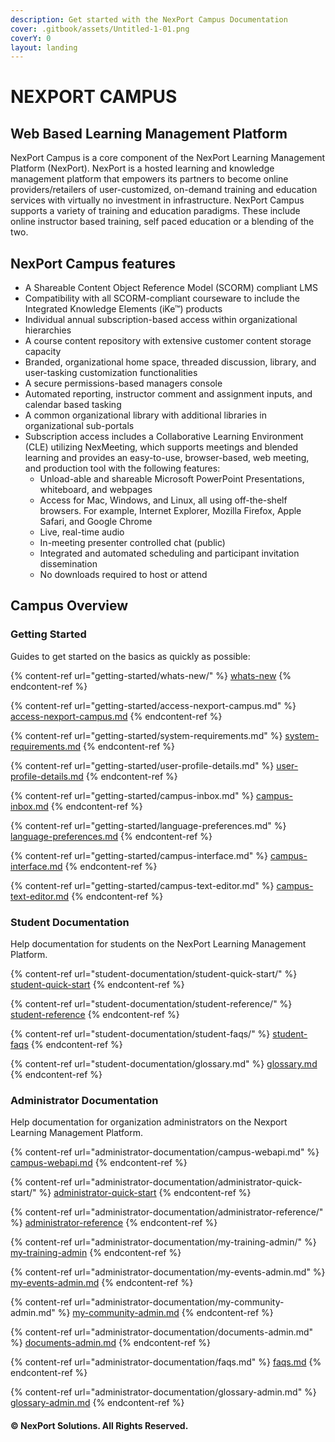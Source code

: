 ```yaml
---
description: Get started with the NexPort Campus Documentation
cover: .gitbook/assets/Untitled-1-01.png
coverY: 0
layout: landing
---
```


# NEXPORT CAMPUS

## Web Based Learning Management Platform

NexPort Campus is a core component of the NexPort Learning Management Platform (NexPort). NexPort is a hosted learning and knowledge management platform that empowers its partners to become online providers/retailers of user-customized, on-demand training and education services with virtually no investment in infrastructure. NexPort Campus supports a variety of training and education paradigms. These include online instructor based training, self paced education or a blending of the two.

## NexPort Campus features

* A Shareable Content Object Reference Model (SCORM) compliant LMS
* Compatibility with all SCORM-compliant courseware to include the Integrated Knowledge Elements (iKe™) products
* Individual annual subscription-based access within organizational hierarchies
* A course content repository with extensive customer content storage capacity
* Branded, organizational home space, threaded discussion, library, and user-tasking customization functionalities
* A secure permissions-based managers console
* Automated reporting, instructor comment and assignment inputs, and calendar based tasking
* A common organizational library with additional libraries in organizational sub-portals
* Subscription access includes a Collaborative Learning Environment (CLE) utilizing NexMeeting, which supports meetings and blended learning and provides an easy-to-use, browser-based, web meeting, and production tool with the following features:
  * Unload-able and shareable Microsoft PowerPoint Presentations, whiteboard, and webpages
  * Access for Mac, Windows, and Linux, all using off-the-shelf browsers. For example, Internet Explorer, Mozilla Firefox, Apple Safari, and Google Chrome
  * Live, real-time audio
  * In-meeting presenter controlled chat (public)
  * Integrated and automated scheduling and participant invitation dissemination
  * No downloads required to host or attend

## Campus Overview

### Getting Started

Guides to get started on the basics as quickly as possible:

{% content-ref url="getting-started/whats-new/" %}
[whats-new](getting-started/whats-new/)
{% endcontent-ref %}

{% content-ref url="getting-started/access-nexport-campus.md" %}
[access-nexport-campus.md](getting-started/access-nexport-campus.md)
{% endcontent-ref %}

{% content-ref url="getting-started/system-requirements.md" %}
[system-requirements.md](getting-started/system-requirements.md)
{% endcontent-ref %}

{% content-ref url="getting-started/user-profile-details.md" %}
[user-profile-details.md](getting-started/user-profile-details.md)
{% endcontent-ref %}

{% content-ref url="getting-started/campus-inbox.md" %}
[campus-inbox.md](getting-started/campus-inbox.md)
{% endcontent-ref %}

{% content-ref url="getting-started/language-preferences.md" %}
[language-preferences.md](getting-started/language-preferences.md)
{% endcontent-ref %}

{% content-ref url="getting-started/campus-interface.md" %}
[campus-interface.md](getting-started/campus-interface.md)
{% endcontent-ref %}

{% content-ref url="getting-started/campus-text-editor.md" %}
[campus-text-editor.md](getting-started/campus-text-editor.md)
{% endcontent-ref %}

### Student Documentation

Help documentation for students on the NexPort Learning Management Platform.

{% content-ref url="student-documentation/student-quick-start/" %}
[student-quick-start](student-documentation/student-quick-start/)
{% endcontent-ref %}

{% content-ref url="student-documentation/student-reference/" %}
[student-reference](student-documentation/student-reference/)
{% endcontent-ref %}

{% content-ref url="student-documentation/student-faqs/" %}
[student-faqs](student-documentation/student-faqs/)
{% endcontent-ref %}

{% content-ref url="student-documentation/glossary.md" %}
[glossary.md](student-documentation/glossary.md)
{% endcontent-ref %}

### Administrator Documentation

Help documentation for organization administrators on the Nexport Learning Management Platform.&#x20;

{% content-ref url="administrator-documentation/campus-webapi.md" %}
[campus-webapi.md](administrator-documentation/campus-webapi.md)
{% endcontent-ref %}

{% content-ref url="administrator-documentation/administrator-quick-start/" %}
[administrator-quick-start](administrator-documentation/administrator-quick-start/)
{% endcontent-ref %}

{% content-ref url="administrator-documentation/administrator-reference/" %}
[administrator-reference](administrator-documentation/administrator-reference/)
{% endcontent-ref %}

{% content-ref url="administrator-documentation/my-training-admin/" %}
[my-training-admin](administrator-documentation/my-training-admin/)
{% endcontent-ref %}

{% content-ref url="administrator-documentation/my-events-admin.md" %}
[my-events-admin.md](administrator-documentation/my-events-admin.md)
{% endcontent-ref %}

{% content-ref url="administrator-documentation/my-community-admin.md" %}
[my-community-admin.md](administrator-documentation/my-community-admin.md)
{% endcontent-ref %}

{% content-ref url="administrator-documentation/documents-admin.md" %}
[documents-admin.md](administrator-documentation/documents-admin.md)
{% endcontent-ref %}

{% content-ref url="administrator-documentation/faqs.md" %}
[faqs.md](administrator-documentation/faqs.md)
{% endcontent-ref %}

{% content-ref url="administrator-documentation/glossary-admin.md" %}
[glossary-admin.md](administrator-documentation/glossary-admin.md)
{% endcontent-ref %}

#### © NexPort Solutions. All Rights Reserved.
